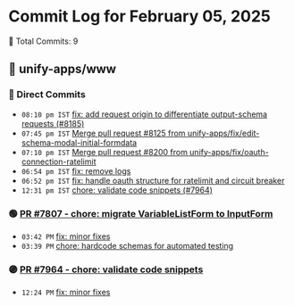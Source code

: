 # Commit Log for February 05, 2025

📝 Total Commits: 9

## 📁 unify-apps/www

### 🔨 Direct Commits

- `08:10 pm IST` [fix: add request origin to differentiate output-schema requests (#8185)](https://github.com/unify-apps/www/commit/88b63134358a827befd2880d35204909550def6e)
- `07:45 pm IST` [Merge pull request #8125 from unify-apps/fix/edit-schema-modal-initial-formdata](https://github.com/unify-apps/www/commit/3765dea391f1620c0a62f4bf29376ecae734f7bb)
- `07:10 pm IST` [Merge pull request #8200 from unify-apps/fix/oauth-connection-ratelimit](https://github.com/unify-apps/www/commit/3806ebef906e2edf310b01bc14742edf743a1989)
- `06:54 pm IST` [fix: remove logs](https://github.com/unify-apps/www/commit/5e8f98ba68f3b1831ca01b4eaf35447c3561785f)
- `06:52 pm IST` [fix: handle oauth structure for ratelimit and circuit breaker](https://github.com/unify-apps/www/commit/43401a4f57e4050c84c6659595ec8f21128b631a)
- `12:31 pm IST` [chore: validate code snippets (#7964)](https://github.com/unify-apps/www/commit/83eefa18fefaa869cc637ad03c43b0f11b17e4c1)

### 🟢 [PR #7807 - chore: migrate VariableListForm to InputForm](https://github.com/unify-apps/www/pull/7807)

- `03:42 PM` [fix: minor fixes](https://github.com/unify-apps/www/commit/24e6e65e57adcd5e461d8d7b47921ef97f562619)
- `03:39 PM` [chore: hardcode schemas for automated testing](https://github.com/unify-apps/www/commit/3545a7fd71055ac0e6b273a3d50d1b5b6b7e087c)

### 🟣 [PR #7964 - chore: validate code snippets](https://github.com/unify-apps/www/pull/7964)

- `12:24 PM` [fix: minor fixes](https://github.com/unify-apps/www/commit/c00fe4115262f1e82c206af8fd4295c2267cadbe)



